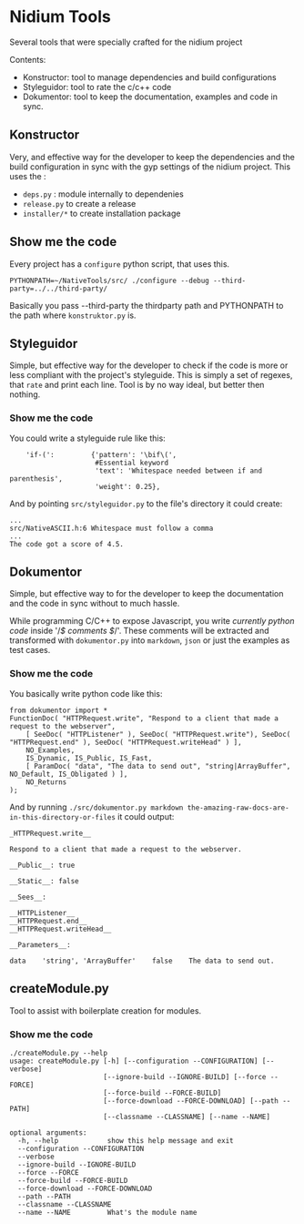 # Nidium Tools

Several tools that were specially crafted for the nidium project

Contents:

 * Konstructor: tool to manage dependencies and build configurations
 * Styleguidor: tool to rate the c/c++ code
 * Dokumentor:  tool to keep the documentation, examples and code in sync.

## Konstructor

Very, and effective way for the developer to keep the dependencies and the build 
configuration in sync with the gyp settings of the nidium project.
This uses the :
 * `deps.py` : module internally to dependenies
 * `release.py` to create a release
 * `installer/*` to create installation package

## Show me the code

Every project has a `configure` python script, that uses this.

```
PYTHONPATH=~/NativeTools/src/ ./configure --debug --third-party=../../third-party/
```

Basically you pass --third-party the thirdparty path and PYTHONPATH to the path 
where `konstruktor.py` is.

## Styleguidor

Simple, but effective way for the developer to check if the code is more or less
compliant with the project's styleguide. This is simply a set of regexes, that 
`rate` and print each line.
Tool is by no way ideal, but better then nothing.

### Show me the code

You could write a styleguide rule like this:

```
    'if-(':         {'pattern': '\bif\(', 
                     #Essential keyword
                     'text': 'Whitespace needed between if and parenthesis', 
                     'weight': 0.25},
```

And by pointing `src/styleguidor.py` to the file's directory it could create:

```
...
src/NativeASCII.h:6 Whitespace must follow a comma
...
The code got a score of 4.5.
```

## Dokumentor

Simple, but effective way to for the developer to keep the documentation and 
the code in sync without to much hassle.

While programming C/C++ to expose Javascript, you write *currently python code* 
inside '/*$ comments $*/'. These comments will be extracted 
and transformed with `dokumentor.py` into `markdown`, `json` or just the 
examples  as test cases.

### Show me the code

You basically write python code like this:

```
from dokumentor import *
FunctionDoc( "HTTPRequest.write", "Respond to a client that made a request to the webserver",
    [ SeeDoc( "HTTPListener" ), SeeDoc( "HTTPRequest.write"), SeeDoc( "HTTPRequest.end" ), SeeDoc( "HTTPRequest.writeHead" ) ],
    NO_Examples,
    IS_Dynamic, IS_Public, IS_Fast,
    [ ParamDoc( "data", "The data to send out", "string|ArrayBuffer", NO_Default, IS_Obligated ) ],
    NO_Returns
);
```

And by running `./src/dokumentor.py markdown the-amazing-raw-docs-are-in-this-directory-or-files` it could output:

```
_HTTPRequest.write__

Respond to a client that made a request to the webserver.

__Public__: true

__Static__: false

__Sees__:

__HTTPListener__
__HTTPRequest.end__
__HTTPRequest.writeHead__

__Parameters__:

data    'string', 'ArrayBuffer'    false    The data to send out.

```

## createModule.py

Tool to assist with boilerplate creation for modules.


### Show me the code

```
./createModule.py --help
usage: createModule.py [-h] [--configuration --CONFIGURATION] [--verbose]
                       [--ignore-build --IGNORE-BUILD] [--force --FORCE]
                       [--force-build --FORCE-BUILD]
                       [--force-download --FORCE-DOWNLOAD] [--path --PATH]
                       [--classname --CLASSNAME] [--name --NAME]

optional arguments:
  -h, --help            show this help message and exit
  --configuration --CONFIGURATION
  --verbose
  --ignore-build --IGNORE-BUILD
  --force --FORCE
  --force-build --FORCE-BUILD
  --force-download --FORCE-DOWNLOAD
  --path --PATH
  --classname --CLASSNAME
  --name --NAME         What's the module name
```
